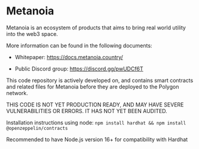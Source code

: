 # Metanoia

Metanoia is an ecosystem of products that aims to bring real world utility into the web3 space.



More information can be found in the following documents:

-  Whitepaper: https://docs.metanoia.country/

-  Public Discord group: https://discord.gg/pwUDCf6T

This code repository is actively developed on, and contains smart contracts and related files for Metanoia before they are deployed to the Polygon network.

THIS CODE IS NOT YET PRODUCTION READY, AND MAY HAVE SEVERE VULNERABILITIES OR ERRORS. IT HAS NOT YET BEEN AUDITED.

Installation instructions using node:
`npm install hardhat && npm install @openzeppelin/contracts`

Recommended to have Node.js version 16+ for compatibility with Hardhat
